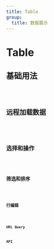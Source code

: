 ```yaml
---
title: Table
group:
  title: 数据展示
---
```


# Table

## 基础用法

<code src="./basic.tsx" />

## 远程加载数据

<code src="./request.tsx" />

## 选择和操作

<code src="./selection.tsx" />

## 筛选和排序

<code src="./filter-sorter.tsx" />

## 行编辑

<code src="./edit-row.tsx" />

## URL Query

## API
